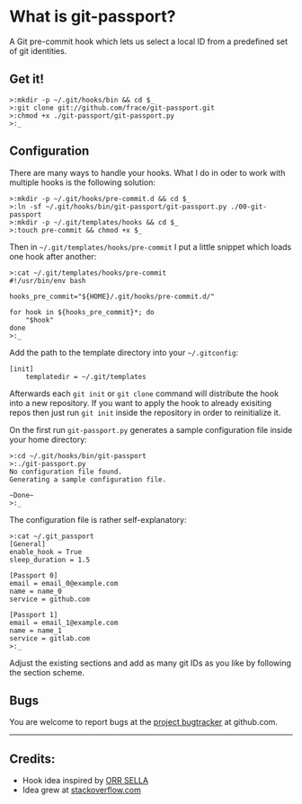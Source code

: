 # What is git-passport?
A Git pre-commit hook which lets us select a local ID from a predefined set of
git identities.


## Get it!
```
>:mkdir -p ~/.git/hooks/bin && cd $_
>:git clone git://github.com/frace/git-passport.git
>:chmod +x ./git-passport/git-passport.py
>:_
```


## Configuration
There are many ways to handle your hooks. What I do in oder to work with
multiple hooks is the following solution:
```
>:mkdir -p ~/.git/hooks/pre-commit.d && cd $_
>:ln -sf ~/.git/hooks/bin/git-passport/git-passport.py ./00-git-passport
>:mkdir -p ~/.git/templates/hooks && cd $_
>:touch pre-commit && chmod +x $_
```

Then in `~/.git/templates/hooks/pre-commit` I put a little snippet which
loads one hook after another:
```
>:cat ~/.git/templates/hooks/pre-commit
#!/usr/bin/env bash

hooks_pre_commit="${HOME}/.git/hooks/pre-commit.d/"

for hook in ${hooks_pre_commit}*; do
    "$hook"
done
>:_
```

Add the path to the template directory into your `~/.gitconfig`:
```
[init]
    templatedir = ~/.git/templates
```

Afterwards each `git init` or `git clone` command will distribute
the hook into a new repository.
If you want to apply the hook to already exisiting repos then just run
`git init` inside the repository in order to reinitialize it.

On the first run `git-passport.py` generates a sample configuration file inside
your home directory:

```
>:cd ~/.git/hooks/bin/git-passport
>:./git-passport.py
No configuration file found.
Generating a sample configuration file.

~Done~
>:_
```

The configuration file is rather self-explanatory:
```
>:cat ~/.git_passport
[General]
enable_hook = True
sleep_duration = 1.5

[Passport 0]
email = email_0@example.com
name = name_0
service = github.com

[Passport 1]
email = email_1@example.com
name = name_1
service = gitlab.com
>:_
```

Adjust the existing sections and add as many git IDs as you like by following
the section scheme.


## Bugs
You are welcome to report bugs at the [project bugtracker][project-bugtracker]
at github.com.

[project-bugtracker]: https://github.com/frace/git-passport/issues


* * *
## Credits:
+ Hook idea inspired by [ORR SELLA][related-1]
+ Idea grew at [stackoverflow.com][related-2]

[related-1]: https://orrsella.com/2013/08/10/git-using-different-user-emails-for-different-repositories/
[related-2]: http://stackoverflow.com/questions/4220416/can-i-specify-multiple-users-for-myself-in-gitconfig/23107012#23107012
